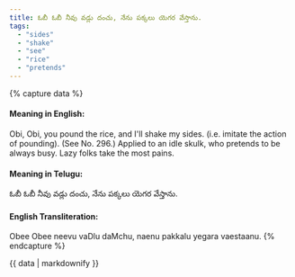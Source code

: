```yaml
---
title: ఓబీ ఓబీ నీవు వడ్లు దంచు, నేను పక్కలు యెగర వేస్తాను.
tags:
  - "sides"
  - "shake"
  - "see"
  - "rice"
  - "pretends"
---
```


{% capture data %}
#### Meaning in English:
Obi, Obi, you pound the rice, and I'll shake my sides.
(i.e. imitate the action of pounding).
(See No. 296.)
Applied to an idle skulk, who pretends to be always busy.
Lazy folks take the most pains.

#### Meaning in Telugu:
ఓబీ ఓబీ నీవు వడ్లు దంచు, నేను పక్కలు యెగర వేస్తాను.

#### English Transliteration:
Obee Obee neevu vaDlu daMchu, naenu pakkalu yegara vaestaanu.
{% endcapture %}

{{ data | markdownify }}


